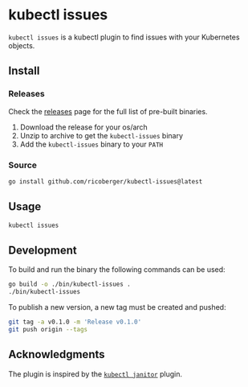 # kubectl issues

`kubectl issues` is a kubectl plugin to find issues with your Kubernetes objects.

## Install

### Releases

Check the [releases](https://github.com/ricoberger/kubectl-issues/releases) page for the full list of pre-built binaries.

1. Download the release for your os/arch
2. Unzip to archive to get the `kubectl-issues` binary
3. Add the `kubectl-issues` binary to your `PATH`

### Source

```sh
go install github.com/ricoberger/kubectl-issues@latest
```

## Usage

```sh
kubectl issues
```

## Development

To build and run the binary the following commands can be used:

```sh
go build -o ./bin/kubectl-issues .
./bin/kubectl-issues
```

To publish a new version, a new tag must be created and pushed:

```sh
git tag -a v0.1.0 -m 'Release v0.1.0'
git push origin --tags
```

## Acknowledgments

The plugin is inspired by the [`kubectl janitor`](https://github.com/dastergon/kubectl-janitor) plugin.
